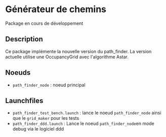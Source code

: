 Générateur de chemins
=================================

Package en cours de développement

Description
-----------
Ce package implémente la nouvelle version du path_finder.
La version actuelle utilise une OccupancyGrid avec l'algorithme Astar.

Noeuds
------
* `path_finder_node` : noeud principal

Launchfiles
-----------
* `path_finder_test_bench.launch` : lance le noeud `path_finder_node` ainsi que le `grid_maker` pour les tests
* `path_finder_ddd.launch` : Lance le noeud `path_finder_node`en mode debug via le logiciel ddd
